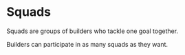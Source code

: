 # Squads

Squads are groups of builders who tackle one goal together.

Builders can participate in as many squads as they want.
